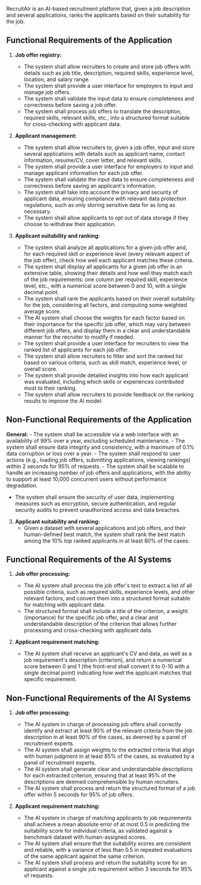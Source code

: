 RecruitAIr is an AI-based recruitment platform that, given a job description and several applications, ranks the applicants based on their suitability for the job.

## Functional Requirements of the Application

1. **Job offer registry:**
    - The system shall allow recruiters to create and store job offers with details such as job title, description, required skills, experience level, location, and salary range.
    - The system shall provide a user interface for employers to input and manage job offers.
    - The system shall validate the input data to ensure completeness and correctness before saving a job offer.
    - The system shall process job offers to translate the description, required skills, relevant skills, etc., into a structured format suitable for cross-checking with applicant data.

2. **Applicant management:**
    - The system shall allow recruiters to, given a job offer, input and store several applications with details such as applicant name, contact information, resume/CV, cover letter, and relevant skills.
    - The system shall provide a user interface for employers to input and manage applicant information for each job offer.
    - The system shall validate the input data to ensure completeness and correctness before saving an applicant's information.
    - The system shall take into account the privacy and security of applicant data, ensuring compliance with relevant data protection regulations, such as only storing sensitive data for as long as necessary.
    - The system shall allow applicants to opt out of data storage if they choose to withdraw their application.

3. **Applicant suitability and ranking:**
    - The system shall analyze all applications for a given job offer and, for each required skill or experience level (every relevant aspect of the job offer), check how well each applicant matches these criteria.
    - The system shall display all applicants for a given job offer in an extensive table, showing their details and how well they match each of the job requirements: one column per required skill, experience level, etc., with a numerical score between 0 and 10, with a single decimal point.
    - The system shall rank the applicants based on their overall suitability for the job, considering all factors, and computing some weighted average score.
    - The AI system shall choose the weights for each factor based on their importance for the specific job offer, which may vary between different job offers, and display them in a clear and understandable manner for the recruiter to modify if needed.
    - The system shall provide a user interface for recruiters to view the ranked list of applicants for each job offer.
    - The system shall allow recruiters to filter and sort the ranked list based on various criteria, such as skill match, experience level, or overall score.
    - The system shall provide detailed insights into how each applicant was evaluated, including which skills or experiences contributed most to their ranking.
    - The system shall allow recruiters to provide feedback on the ranking results to improve the AI model.


## Non-Functional Requirements of the Application

**General:**
    - The system shall be accessible via a web interface with an availability of 99% over a year, excluding scheduled maintenance.
    - The system shall ensure data integrity and consistency, with a maximum of 0.1% data corruption or loss over a year.
    - The system shall respond to user actions (e.g., loading job offers, submitting applications, viewing rankings) within 2 seconds for 95% of requests.
    - The system shall be scalable to handle an increasing number of job offers and applications, with the ability to support at least 10,000 concurrent users without performance degradation.
   - The system shall ensure the security of user data, implementing measures such as encryption, secure authentication, and regular security audits to prevent unauthorized access and data breaches.

3. **Applicant suitability and ranking:**
    - Given a dataset with several applications and job offers, and their human-defined best match, the system shall rank the best match among the 10% top ranked applicants in at least 80% of the cases.

## Functional Requirements of the AI Systems

1. **Job offer processing:**
   - The AI system shall process the job offer's text to extract a list of all possible criteria, such as required skills, experience levels, and other relevant factors, and convert them into a structured format suitable for matching with applicant data.
   - The structured format shall include a title of the criterion, a weight (importance) for the specific job offer, and a clear and understandable description of the criterion that allows further processing and cross-checking with applicant data.

2. **Applicant requirement matching:**
   - The AI system shall receive an applicant's CV and data, as well as a job requirement's description (criterion), and return a numerical score between 0 and 1 (the front-end shall convert it to 0-10 with a single decimal point) indicating how well the applicant matches that specific requirement.

## Non-Functional Requirements of the AI Systems

1. **Job offer processing:**
   - The AI system in charge of processing job offers shall correctly identify and extract at least 90% of the relevant criteria from the job description in at least 90% of the cases, as deemed by a panel of recruitment experts.
   - The AI system shall assign weights to the extracted criteria that align with human judgment in at least 85% of the cases, as evaluated by a panel of recruitment experts.
   - The AI system shall generate clear and understandable descriptions for each extracted criterion, ensuring that at least 95% of the descriptions are deemed comprehensible by human recruiters.
   - The AI system shall process and return the structured format of a job offer within 5 seconds for 95% of job offers.

2. **Applicant requirement matching:**
    - The AI system in charge of matching applicants to job requirements shall achieve a mean absolute error of at most 0.5 in predicting the suitability score for individual criteria, as validated against a benchmark dataset with human-assigned scores.
    - The AI system shall ensure that the suitability scores are consistent and reliable, with a variance of less than 0.5 in repeated evaluations of the same applicant against the same criterion.
    - The AI system shall process and return the suitability score for an applicant against a single job requirement within 3 seconds for 95% of requests.
